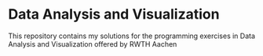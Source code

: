 # Data Analysis and Visualization

This repository contains my solutions for the programming exercises in Data Analysis and Visualization offered by RWTH Aachen
